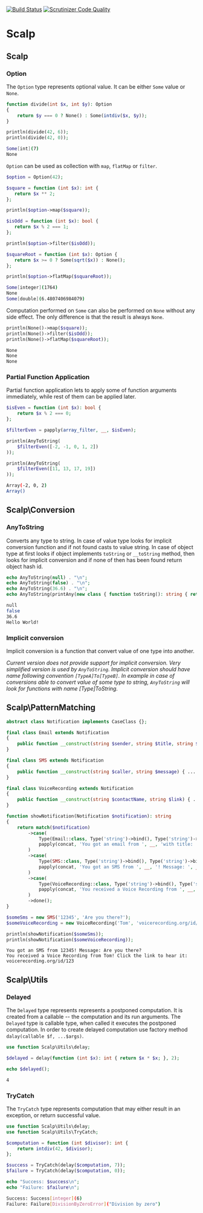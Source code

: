 [![Build Status](https://travis-ci.org/pawaclawczyk/scalp.svg?branch=master)](https://travis-ci.org/pawaclawczyk/scalp)
[![Scrutinizer Code Quality](https://scrutinizer-ci.com/g/pawaclawczyk/scalp/badges/quality-score.png)](https://scrutinizer-ci.com/g/pawaclawczyk/scalp/)

Scalp
======

## Scalp
### Option
The `Option` type represents optional value. It can be either `Some` value or `None`.

```php
function divide(int $x, int $y): Option
{
    return $y === 0 ? None() : Some(intdiv($x, $y));
}

println(divide(42, 6));
println(divide(42, 0));
```

```bash
Some[int](7)
None
```

`Option` can be used as collection with `map`, `flatMap` or `filter`.

 ```php
$option = Option(42);

$square = function (int $x): int {
    return $x ** 2;
};

println($option->map($square));

$isOdd = function (int $x): bool {
    return $x % 2 === 1;
};

println($option->filter($isOdd));

$squareRoot = function (int $x): Option {
    return $x >= 0 ? Some(sqrt($x)) : None();
};

println($option->flatMap($squareRoot));
 ```

```bash
Some[integer](1764)
None
Some[double](6.4807406984079)
```

Computation performed on `Some` can also be performed on `None` without any side effect. The only difference is that
the result is always `None`.

```php
println(None()->map($square));
println(None()->filter($isOdd));
println(None()->flatMap($squareRoot));
```

```bash
None
None
None
```

### Partial Function Application
Partial function application lets to apply some of function arguments immediately, while rest of them can be applied later.

```php
$isEven = function (int $x): bool {
    return $x % 2 === 0;
};

$filterEven = papply(array_filter, __, $isEven);

println(AnyToString(
    $filterEven([-2, -1, 0, 1, 2])
));

println(AnyToString(
    $filterEven([11, 13, 17, 19])
));
```

```bash
Array(-2, 0, 2)
Array()
```

## Scalp\Conversion
### AnyToString
Converts any type to string. In case of value type looks for implicit conversion function and if not found casts to value string. 
In case of object type at first looks if object implements `toString` or `__toString` method, then looks for implicit conversion
and if none of then has been found return object hash id.

```php
echo AnyToString(null) . "\n";
echo AnyToString(false) . "\n";
echo AnyToString(36.6) . "\n";
echo AnyToString(printAny(new class { function toString(): string { return 'Hello World!'; }});) . "\n";
```

```bash
null
false
36.6
Hello World!
```

### Implicit conversion
Implicit conversion is a function that convert value of one type into another.

*Current version does not provide support for implicit conversion. Very simplified version is used by `AnyToString`.
Implicit conversion should have name following convention `[TypeA]To[TypeB]`.
In example in case of conversions able to convert value of some type to string, `AnyToString` will look for functions 
with name [Type]ToString.*

## Scalp\PatternMatching
```php
abstract class Notification implements CaseClass {};

final class Email extends Notification
{
    public function __construct(string $sender, string $title, string $body) { ... }
}

final class SMS extends Notification
{
    public function __construct(string $caller, string $message) { ... }
}

final class VoiceRecording extends Notification
{
    public function __construct(string $contactName, string $link) { ... }
}

function showNotification(Notification $notification): string
{
    return match($notification)
        ->case(
            Type(Email::class, Type('string')->bind(), Type('string')->bind(), Any()),
            papply(concat, 'You got an email from ', __, 'with title: ', __)
        )
        ->case(
            Type(SMS::class, Type('string')->bind(), Type('string')->bind()),
            papply(concat, 'You got an SMS from ', __, '! Message: ', __)
        )
        ->case(
            Type(VoiceRecording::class, Type('string')->bind(), Type('string')->bind()),
            papply(concat, 'You received a Voice Recording from ', __, '! Click the link to hear it: ', __)
        )
        ->done();
}

$someSms = new SMS('12345', 'Are you there?');
$someVoiceRecording = new VoiceRecording('Tom', 'voicerecording.org/id/123');

println(showNotification($someSms));
println(showNotification($someVoiceRecording));
```

```
You got an SMS from 12345! Message: Are you there?
You received a Voice Recording from Tom! Click the link to hear it: voicerecording.org/id/123
```

## Scalp\Utils
### Delayed
The `Delayed` type represents represents a postponed computation. It is created from a callable -- the computation and
its run arguments. The `Delayed` type is callable type, when called it executes the postponed computation.
In order to create delayed computation use factory method `dalay(callable $f, ...$args)`.

```php
use function Scalp\Utils\delay;

$delayed = delay(function (int $x): int { return $x * $x; }, 2);

echo $delayed();
```

```bash
4
```

### TryCatch
The `TryCatch` type represents computation that may either result in an exception, or return successful value.

```php
use function Scalp\Utils\delay;
use function Scalp\Utils\TryCatch;

$computation = function (int $divisor): int {
    return intdiv(42, $divisor);
};

$success = TryCatch(delay($computation, 7));
$failure = TryCatch(delay($computation, 0));

echo "Success: $success\n";
echo "Failure: $failure\n";
```

```bash
Success: Success[integer](6)
Failure: Failure[DivisionByZeroError]("Division by zero")
```

